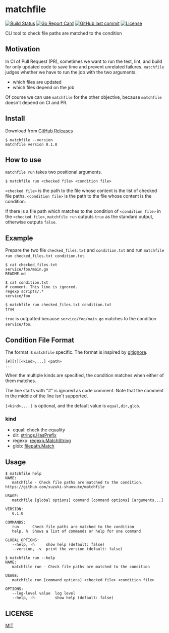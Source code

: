 # matchfile

[![Build Status](https://github.com/suzuki-shunsuke/matchfile/workflows/CI/badge.svg)](https://github.com/suzuki-shunsuke/matchfile/actions)
[![Go Report Card](https://goreportcard.com/badge/github.com/suzuki-shunsuke/matchfile)](https://goreportcard.com/report/github.com/suzuki-shunsuke/matchfile)
[![GitHub last commit](https://img.shields.io/github/last-commit/suzuki-shunsuke/matchfile.svg)](https://github.com/suzuki-shunsuke/matchfile)
[![License](http://img.shields.io/badge/license-mit-blue.svg?style=flat-square)](https://raw.githubusercontent.com/suzuki-shunsuke/matchfile/master/LICENSE)

CLI tool to check file paths are matched to the condition

## Motivation

In CI of Pull Request (PR), sometimes we want to run the test, lint, and build for only updated code to save time and prevent unrelated failures.
`matchfile` judges whether we have to run the job with the two arguments.

* which files are updated
* which files depend on the job

Of course we can use `matchfile` for the other objective, because `matchfile` doesn't depend on CI and PR.

## Install

Download from [GitHub Releases](https://github.com/suzuki-shunsuke/matchfile/releases)

```
$ matchfile --version
matchfile version 0.1.0
```

## How to use

`matchfile run` takes two positional arguments.

```
$ matchfile run <checked file> <condition file>
```

`<checked file>` is the path to the file whose content is the list of checked file paths.
`<condition file>` is the path to the file whose content is the condition.

If there is a file path which matches to the condition of `<condition file>` in the `<checked file>`, `matchfile run` outputs `true` as the standard output, otherwise outputs `false`.

## Example

Prepare the two file `checked_files.txt` and `condition.txt` and run `matchfile run checked_files.txt condition.txt`.

```
$ cat checked_files.txt
service/foo/main.go
README.md

$ cat condition.txt
# comment. This line is ignored.
regexp scripts/.*
service/foo

$ matchfile run checked_files.txt condition.txt
true
```

`true` is outputted because `service/foo/main.go` matches to the condition `service/foo`.

## Condition File Format

The format is `matchfile` specific.
The format is inspired by [gitignore](https://git-scm.com/docs/gitignore).

```
[#][!][<kind>,...] <path>
...
```

When the multiple kinds are specified, the condition matches when either of them matches.

The line starts with "#" is ignored as code comment.
Note that the comment in the middle of the line isn't supported.

`[<kind>,...]` is optional, and the default value is `equal,dir,glob`.

### kind

* equal: check the equality
* dir: [strings.HasPrefix](https://golang.org/pkg/strings/#HasPrefix)
* regexp: [regexp.MatchString](https://golang.org/pkg/regexp/#Regexp.MatchString)
* glob: [filepath.Match](https://golang.org/pkg/path/filepath/#Match)

## Usage

```
$ matchfile help
NAME:
   matchfile - Check file paths are matched to the condition. https://github.com/suzuki-shunsuke/matchfile

USAGE:
   matchfile [global options] command [command options] [arguments...]

VERSION:
   0.1.0

COMMANDS:
   run      Check file paths are matched to the condition
   help, h  Shows a list of commands or help for one command

GLOBAL OPTIONS:
   --help, -h     show help (default: false)
   --version, -v  print the version (default: false)
```

```
$ matchfile run --help
NAME:
   matchfile run - Check file paths are matched to the condition

USAGE:
   matchfile run [command options] <checked file> <condition file>

OPTIONS:
   --log-level value  log level
   --help, -h         show help (default: false)
```

## LICENSE

[MIT](LICENSE)

